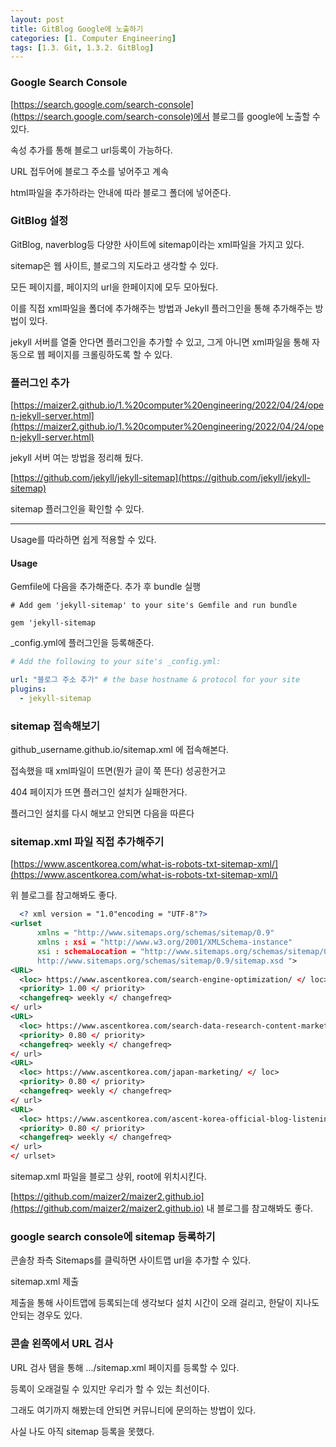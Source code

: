 ```yaml
---
layout: post
title: GitBlog Google에 노출하기
categories: [1. Computer Engineering]
tags: [1.3. Git, 1.3.2. GitBlog]
---
```


### Google Search Console

[https://search.google.com/search-console](https://search.google.com/search-console)에서 블로그를 google에 노출할 수 있다.

속성 추가를 통해 블로그 url등록이 가능하다.

URL 접두어에 블로그 주소를 넣어주고 계속

html파일을 추가하라는 안내에 따라 블로그 폴더에 넣어준다.

### GitBlog 설정

GitBlog, naverblog등 다양한 사이트에 sitemap이라는 xml파일을 가지고 있다.

sitemap은 웹 사이트, 블로그의 지도라고 생각할 수 있다.

모든 페이지를, 페이지의 url을 한페이지에 모두 모아뒀다.

이를 직접 xml파일을 폴더에 추가해주는 방법과 Jekyll 플러그인을 통해 추가해주는 방법이 있다.

jekyll 서버를 열줄 안다면 플러그인을 추가할 수 있고, 그게 아니면 xml파일을 통해 자동으로 웹 페이지를 크롤링하도록 할 수 있다.

### 플러그인 추가

[https://maizer2.github.io/1.%20computer%20engineering/2022/04/24/open-jekyll-server.html](https://maizer2.github.io/1.%20computer%20engineering/2022/04/24/open-jekyll-server.html)

jekyll 서버 여는 방법을 정리해 뒀다.

[https://github.com/jekyll/jekyll-sitemap](https://github.com/jekyll/jekyll-sitemap)

sitemap 플러그인을 확인할 수 있다.

---

Usage를 따라하면 쉽게 적용할 수 있다.

#### Usage

Gemfile에 다음을 추가해준다. 추가 후 bundle 실행

```Gemfile
# Add gem 'jekyll-sitemap' to your site's Gemfile and run bundle

gem 'jekyll-sitemap
``` 
_config.yml에 플러그인을 등록해준다.

```_config.yml
# Add the following to your site's _config.yml:

url: "블로그 주소 추가" # the base hostname & protocol for your site
plugins:
  - jekyll-sitemap
```

### sitemap 접속해보기

github_username.github.io/sitemap.xml 에 접속해본다.

접속했을 때 xml파일이 뜨면(뭔가 글이 쭉 뜬다) 성공한거고

404 페이지가 뜨면 플러그인 설치가 실패한거다.

플러그인 설치를 다시 해보고 안되면 다음을 따른다

### sitemap.xml 파일 직접 추가해주기 

[https://www.ascentkorea.com/what-is-robots-txt-sitemap-xml/](https://www.ascentkorea.com/what-is-robots-txt-sitemap-xml/)

위 블로그를 참고해봐도 좋다.

```sitemap.xml
  <? xml version = "1.0"encoding = "UTF-8"?>
<urlset
      xmlns = "http://www.sitemaps.org/schemas/sitemap/0.9"
      xmlns : xsi = "http://www.w3.org/2001/XMLSchema-instance"
      xsi : schemaLocation = "http://www.sitemaps.org/schemas/sitemap/0.9
      http://www.sitemaps.org/schemas/sitemap/0.9/sitemap.xsd ">
<URL>
  <loc> https://www.ascentkorea.com/search-engine-optimization/ </ loc>
  <priority> 1.00 </ priority>
  <changefreq> weekly </ changefreq>
</ url>
<URL>
  <loc> https://www.ascentkorea.com/search-data-research-content-marketing/ </ loc>
  <priority> 0.80 </ priority>
  <changefreq> weekly </ changefreq>
</ url>
<URL>
  <loc> https://www.ascentkorea.com/japan-marketing/ </ loc>
  <priority> 0.80 </ priority>
  <changefreq> weekly </ changefreq>
</ url>
<URL>
  <loc> https://www.ascentkorea.com/ascent-korea-official-blog-listeningmind/ </ loc>
  <priority> 0.80 </ priority>
  <changefreq> weekly </ changefreq>
</ url>
</ urlset>
```

sitemap.xml 파일을 블로그 상위, root에 위치시킨다.

[https://github.com/maizer2/maizer2.github.io](https://github.com/maizer2/maizer2.github.io) 내 블로그를 참고해봐도 좋다.

### google search console에 sitemap 등록하기

콘솔창 좌측 Sitemaps를 클릭하면 사이트맵 url을 추가할 수 있다.

sitemap.xml 제출

제출을 통해 사이트맵에 등록되는데 생각보다 설치 시간이 오래 걸리고, 한달이 지나도 안되는 경우도 있다.

### 콘솔 왼쪽에서 URL 검사

URL 검사 탬을 통해 .../sitemap.xml 페이지를 등록할 수 있다.

등록이 오래걸릴 수 있지만 우리가 할 수 있는 최선이다.

그래도 여기까지 해봤는데 안되면 커뮤니티에 문의하는 방법이 있다.

사실 나도 아직 sitemap 등록을 못했다.